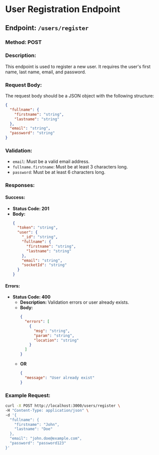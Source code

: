 # User Registration Endpoint

## Endpoint: `/users/register`

### Method: POST

### Description:
This endpoint is used to register a new user. It requires the user's first name, last name, email, and password.

### Request Body:
The request body should be a JSON object with the following structure:
```json
{
  "fullname": {
    "firstname": "string",
    "lastname": "string"
  },
  "email": "string",
  "password": "string"
}
```

### Validation:
- `email`: Must be a valid email address.
- `fullname.firstname`: Must be at least 3 characters long.
- `password`: Must be at least 6 characters long.

### Responses:

#### Success:
- **Status Code: 201**
- **Body:**
  ```json
  {
    "token": "string",
    "user": {
      "_id": "string",
      "fullname": {
        "firstname": "string",
        "lastname": "string"
      },
      "email": "string",
      "socketId": "string"
    }
  }
  ```

#### Errors:
- **Status Code: 400**
  - **Description:** Validation errors or user already exists.
  - **Body:**
    ```json
    {
      "errors": [
        {
          "msg": "string",
          "param": "string",
          "location": "string"
        }
      ]
    }
    ```
  - **OR**
    ```json
    {
      "message": "User already exist"
    }
    ```

### Example Request:
```bash
curl -X POST http://localhost:3000/users/register \
-H "Content-Type: application/json" \
-d '{
  "fullname": {
    "firstname": "John",
    "lastname": "Doe"
  },
  "email": "john.doe@example.com",
  "password": "password123"
}'
```
